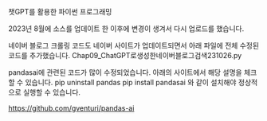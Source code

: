 챗GPT를 활용한 파이썬 프로그래밍

2023년 8월에 소스를 업데이트 한 이후에 변경이 생겨서 다시 업로드를 했습니다. 

네이버 블로그 크롤링 코드도 네이버 사이트가 업데이트되면서 아래 파일에 전체 수정된 코드를 추가했습니다. 
Chap09_ChatGPT로생성한네이버블로그검색231026.py

pandasai에 관련된 코드가 많이 수정되었습니다. 아래의 사이트에서 해당 설명을 체크할 수 있습니다. 
pip uninstall pandas 
pip install pandasai 
와 같이 설치해야 정상적으로 실행할 수 있습니다. 


https://github.com/gventuri/pandas-ai
